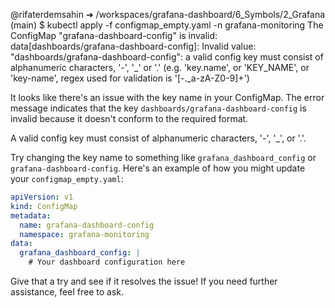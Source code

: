 @rifaterdemsahin ➜ /workspaces/grafana-dashboard/6_Symbols/2_Grafana (main) $ kubectl apply -f configmap_empty.yaml -n grafana-monitoring
The ConfigMap "grafana-dashboard-config" is invalid: data[dashboards/grafana-dashboard-config]: Invalid value: "dashboards/grafana-dashboard-config": a valid config key must consist of alphanumeric characters, '-', '_' or '.' (e.g. 'key.name',  or 'KEY_NAME',  or 'key-name', regex used for validation is '[-._a-zA-Z0-9]+')


It looks like there's an issue with the key name in your ConfigMap. The error message indicates that the key `dashboards/grafana-dashboard-config` is invalid because it doesn't conform to the required format. 

A valid config key must consist of alphanumeric characters, '-', '_', or '.'.

Try changing the key name to something like `grafana_dashboard_config` or `grafana-dashboard-config`. Here's an example of how you might update your `configmap_empty.yaml`:

```yaml
apiVersion: v1
kind: ConfigMap
metadata:
  name: grafana-dashboard-config
  namespace: grafana-monitoring
data:
  grafana_dashboard_config: |
    # Your dashboard configuration here
```

Give that a try and see if it resolves the issue! If you need further assistance, feel free to ask.